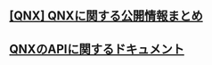 ## [[QNX] QNXに関する公開情報まとめ](https://qiita.com/koara-local/items/c27c7bdaa56a8f643c70)

## [QNXのAPIに関するドキュメント](http://www.qnx.com/developers/docs/)
